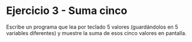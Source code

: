 # Ejercicio 3 - Suma cinco

Escribe un programa que lea por teclado 5 valores (guardándolos en 5 variables diferentes) y muestre la suma de esos cinco valores en pantalla.
